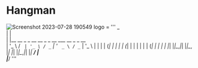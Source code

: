 # Hangman
![Screenshot 2023-07-28 190549](https://github.com/abhishekdubey1412/hangman/assets/49669176/e7145dfb-4991-4dd7-a320-36658eba698c)
logo = ''' 
 _                                             
| |                                            
| |__   __ _ _ __   __ _ _ __ ___   __ _ _ __  
| '_ \ / _` | '_ \ / _` | '_ ` _ \ / _` | '_ \ 
| | | | (_| | | | | (_| | | | | | | (_| | | | |
|_| |_|\__,_|_| |_|\__, |_| |_| |_|\__,_|_| |_|
                    __/ |                      
                   |___/    '''

